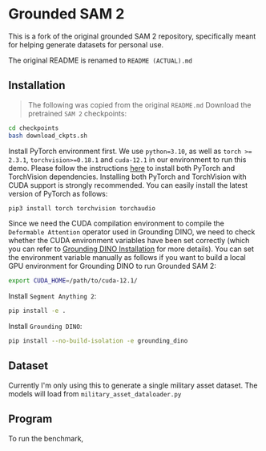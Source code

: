 # Grounded SAM 2

This is a fork of the original grounded SAM 2 repository, specifically meant for helping generate datasets for personal use.

The original README is renamed to `README (ACTUAL).md`

## Installation

> The following was copied from the original `README.md`
> Download the pretrained `SAM 2` checkpoints:

```bash
cd checkpoints
bash download_ckpts.sh
```

Install PyTorch environment first. We use `python=3.10`, as well as `torch >= 2.3.1`, `torchvision>=0.18.1` and `cuda-12.1` in our environment to run this demo. Please follow the instructions [here](https://pytorch.org/get-started/locally/) to install both PyTorch and TorchVision dependencies. Installing both PyTorch and TorchVision with CUDA support is strongly recommended. You can easily install the latest version of PyTorch as follows:

```bash
pip3 install torch torchvision torchaudio
```

Since we need the CUDA compilation environment to compile the `Deformable Attention` operator used in Grounding DINO, we need to check whether the CUDA environment variables have been set correctly (which you can refer to [Grounding DINO Installation](https://github.com/IDEA-Research/GroundingDINO?tab=readme-ov-file#hammer_and_wrench-install) for more details). You can set the environment variable manually as follows if you want to build a local GPU environment for Grounding DINO to run Grounded SAM 2:

```bash
export CUDA_HOME=/path/to/cuda-12.1/
```

Install `Segment Anything 2`:

```bash
pip install -e .
```

Install `Grounding DINO`:

```bash
pip install --no-build-isolation -e grounding_dino
```

## Dataset

Currently I'm only using this to generate a single military asset dataset. The models will load from `military_asset_dataloader.py`

## Program

To run the benchmark,
